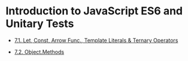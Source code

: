 # Introduction to JavaScript ES6 and Unitary Tests

* [7.1. Let, Const, Arrow Func., Template Literals & Ternary Operators](https://github.com/RafaelAugustScherer/trybe-exercises/tree/main/01-web_development_fundamentals/block07-es6_%26_unitary_tests/day01-exercises)

* [7.2. Object.Methods](https://github.com/RafaelAugustScherer/trybe-exercises/tree/main/01-web_development_fundamentals/block07-es6_%26_unitary_tests/day02-exercises)